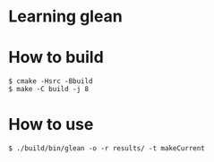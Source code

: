 # Learning glean

# How to build

```
$ cmake -Hsrc -Bbuild
$ make -C build -j 8
```


# How to use

```
$ ./build/bin/glean -o -r results/ -t makeCurrent
```

